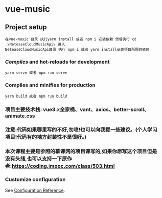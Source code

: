 # vue-music

## Project setup
```
在vue-music 目录 执行yarn install 或者 npm i 安装依赖 然后执行 cd  .\NeteaseCloudMusicApi\ 进入  
NeteaseCloudMusicApi目录 执行 npm i 或者 yarn install安装项目所需的依赖
```

### _Compiles_ and hot-reloads for development
```
yarn serve 或者 npm run serve
```

### Compiles and minifies for production
```
yarn build 或者 npm run build
```
### 项目主要技术栈: vue3.x全家桶、vant、axios、better-scroll、animate.css

### 注意:代码如果哪里写的不好,勿喷!也可以向我提一些建议。(个人学习项目!代码有的地方封装性不是很好。)

### 本次课程主要是参照的慕课网的项目课写的,如果你想写这个项目但是没有头绪,也可以支持一下原作者:https://coding.imooc.com/class/503.html
### Customize configuration
See [Configuration Reference](https://cli.vuejs.org/config/).
